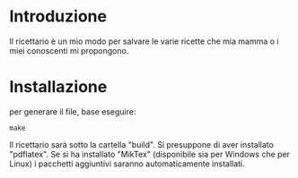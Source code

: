 Introduzione
============

Il ricettario è un mio modo per salvare le varie ricette che mia mamma o i miei conoscenti mi propongono.

Installazione
=============

per generare il file, base eseguire:

```
make
```

Il ricettario sarà sotto la cartella "build".
Si presuppone di aver installato "pdflatex". Se si ha installato "MikTex" (disponibile sia per Windows che per Linux) i pacchetti aggiuntivi saranno automaticamente installati.
